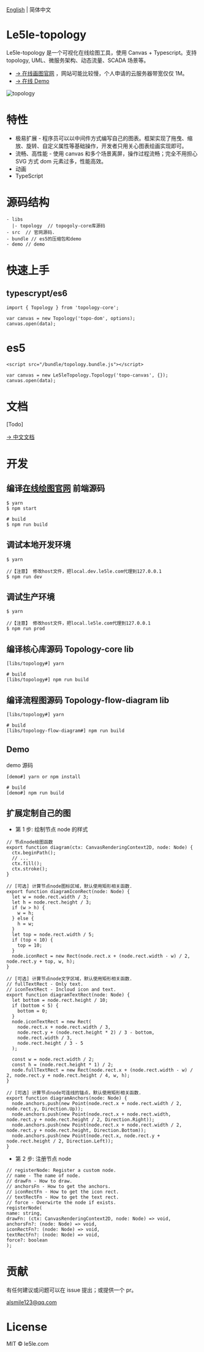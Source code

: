 [English](./README.md) | 简体中文

# Le5le-topology

Le5le-topology 是一个可视化在线绘图工具，使用 Canvas + Typescript。支持 topology, UML、微服务架构、动态流量、SCADA 场景等。

- [→ 在线画图官网](http://topology.le5le.com) ，网站可能比较慢，个人申请的云服务器带宽仅仅 1M。
- [→ 在线 Demo](https://le5le-com.github.io/topology/)

![topology](https://img2018.cnblogs.com/blog/328506/201909/328506-20190904144733715-530893726.png)

# 特性

- 极易扩展 - 程序员可以以中间件方式编写自己的图表。框架实现了拖曳、缩放、旋转、自定义属性等基础操作，开发者只用关心图表绘画实现即可。
- 流畅、高性能 - 使用 canvas 和多个场景离屏，操作过程流畅；完全不用担心 SVG 方式 dom 元素过多，性能高效。
- 动画
- TypeScript

# 源码结构

```
- libs
  |- topology  // topogoly-core库源码
- src  // 官网源码.
- bundle // es5的压缩包和demo
- demo // demo
```

# 快速上手

## typescrypt/es6

```
import { Topology } from 'topology-core';

var canvas = new Topology('topo-dom', options);
canvas.open(data);

```

# es5

```
<script src="/bundle/topology.bundle.js"></script>

var canvas = new Le5leTopology.Topology('topo-canvas', {});
canvas.open(data);

```

# 文档

[Todo]

[→ 中文文档](https://www.yuque.com/alsmile/topology/about)

# 开发

## 编译[在线绘图官网](https://topology.le5le.com) 前端源码

```
$ yarn
$ npm start

# build
$ npm run build

```

## 调试本地开发环境

```
$ yarn

//【注意】 修改host文件，把local.dev.le5le.com代理到127.0.0.1
$ npm run dev
```

## 调试生产环境

```
$ yarn

//【注意】 修改host文件，把local.le5le.com代理到127.0.0.1
$ npm run prod
```

## 编译核心库源码 Topology-core lib

```
[libs/topology#] yarn

# build
[libs/topology#] npm run build

```

## 编译流程图源码 Topology-flow-diagram lib

```
[libs/topology#] yarn

# build
[libs/topology-flow-diagram#] npm run build

```

## Demo

demo 源码

```
[demo#] yarn or npm install

# build
[demo#] npm run build

```

## 扩展定制自己的图

- 第 1 步: 绘制节点 node 的样式

```
// 节点node绘图函数
export function diagram(ctx: CanvasRenderingContext2D, node: Node) {
  ctx.beginPath();
  // ...
  ctx.fill();
  ctx.stroke();
}

// [可选] 计算节点node图标区域，默认使用矩形相关函数.
export function diagramIconRect(node: Node) {
  let w = node.rect.width / 3;
  let h = node.rect.height / 3;
  if (w > h) {
    w = h;
  } else {
    h = w;
  }
  let top = node.rect.width / 5;
  if (top < 10) {
    top = 10;
  }
  node.iconRect = new Rect(node.rect.x + (node.rect.width - w) / 2, node.rect.y + top, w, h);
}

// [可选] 计算节点node文字区域，默认使用矩形相关函数.
// fullTextRect - Only text.
// iconTextRect - Incloud icon and text.
export function diagramTextRect(node: Node) {
  let bottom = node.rect.height / 10;
  if (bottom < 5) {
    bottom = 0;
  }
  node.iconTextRect = new Rect(
    node.rect.x + node.rect.width / 3,
    node.rect.y + (node.rect.height * 2) / 3 - bottom,
    node.rect.width / 3,
    node.rect.height / 3 - 5
  );

  const w = node.rect.width / 2;
  const h = (node.rect.height * 1) / 2;
  node.fullTextRect = new Rect(node.rect.x + (node.rect.width - w) / 2, node.rect.y + node.rect.height / 4, w, h);
}

// [可选] 计算节点node可连线的锚点，默认使用矩形相关函数.
export function diagramAnchors(node: Node) {
  node.anchors.push(new Point(node.rect.x + node.rect.width / 2, node.rect.y, Direction.Up));
  node.anchors.push(new Point(node.rect.x + node.rect.width, node.rect.y + node.rect.height / 2, Direction.Right));
  node.anchors.push(new Point(node.rect.x + node.rect.width / 2, node.rect.y + node.rect.height, Direction.Bottom));
  node.anchors.push(new Point(node.rect.x, node.rect.y + node.rect.height / 2, Direction.Left));
}
```

- 第 2 步: 注册节点 node

```
// registerNode: Register a custom node.
// name - The name of node.
// drawFn - How to draw.
// anchorsFn - How to get the anchors.
// iconRectFn - How to get the icon rect.
// textRectFn - How to get the text rect.
// force - Overwirte the node if exists.
registerNode(
name: string,
drawFn: (ctx: CanvasRenderingContext2D, node: Node) => void,
anchorsFn?: (node: Node) => void,
iconRectFn?: (node: Node) => void,
textRectFn?: (node: Node) => void,
force?: boolean
);

```

# 贡献

有任何建议或问题可以在 issue 提出；或提供一个 pr。

alsmile123@qq.com

# License

MIT © le5le.com
